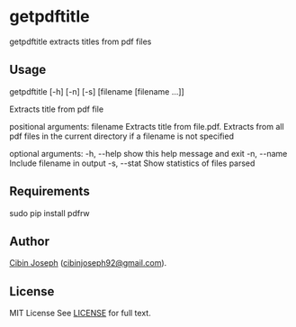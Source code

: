 # getpdftitle
getpdftitle extracts titles from pdf files

## Usage
getpdftitle [-h] [-n] [-s] [filename [filename ...]]

Extracts title from pdf file

positional arguments:
  filename    Extracts title from file.pdf. Extracts from all pdf files in the
              current directory if a filename is not specified

optional arguments:
  -h, --help  show this help message and exit
  -n, --name  Include filename in output
  -s, --stat  Show statistics of files parsed

## Requirements
sudo pip install pdfrw

## Author
[Cibin Joseph](https://github.com/cibinjoseph) (cibinjoseph92@gmail.com).

## License
MIT License
See [LICENSE](LICENSE) for full text.
